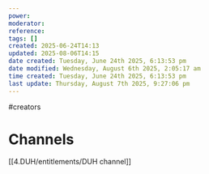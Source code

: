 ```yaml
---
power: 
moderator: 
reference: 
tags: []
created: 2025-06-24T14:13
updated: 2025-08-06T14:15
date created: Tuesday, June 24th 2025, 6:13:53 pm
date modified: Wednesday, August 6th 2025, 2:05:17 am
time created: Tuesday, June 24th 2025, 6:13:53 pm
last update: Thursday, August 7th 2025, 9:27:06 pm
---
```

#creators 


# Channels
[[4.DUH/entitlements/DUH channel]]
# 